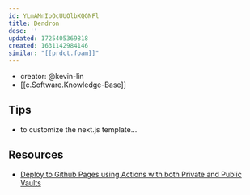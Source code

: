```yaml
---
id: YLmAMnIoOcUUOlbXQGNFl
title: Dendron
desc: ''
updated: 1725405369818
created: 1631142984146
similar: "[[prdct.foam]]"
---
```


- creator: @kevin-lin
- [[c.Software.Knowledge-Base]] 

## Tips

- to customize the next.js template...  

## Resources

- [Deploy to Github Pages using Actions with both Private and Public Vaults](https://wiki.dendron.so/notes/N2XTqKPFEkKCFJ6kRnzl0/)